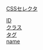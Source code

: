 [CSSセレクタ](cssセレクタ.md)  
[](.md)  

[ID](id.md)  
[クラス](クラス.md)  
[タグ](タグ.md)  
[name](name.md)  
[](.md)  
